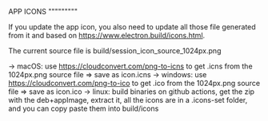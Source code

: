 APP ICONS
"""""""""

If you update the app icon, you also need to update all those file generated from it and based on https://www.electron.build/icons.html.

The current source file is build/session_icon_source_1024px.png

-> macOS: use https://cloudconvert.com/png-to-icns to get .icns from the 1024px.png source file => save as icon.icns
-> windows: use https://cloudconvert.com/png-to-ico to get .ico from the 1024px.png source file => save as icon.ico
-> linux: build binaries on github actions, get the zip with the deb+appImage, extract it, all the icons are in a .icons-set folder, and you can copy paste them into build/icons
